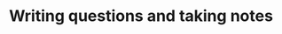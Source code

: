 ---
layout: contents
title: Writing questions and taking notes
buttonStyle: fg-guide-sect
backgroundStyle: bg-guide-sect
---